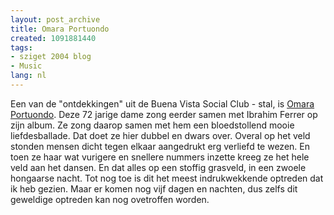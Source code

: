 ```yaml
---
layout: post_archive
title: Omara Portuondo
created: 1091881440
tags:
- sziget 2004 blog
- Music
lang: nl
---
```

Een van de "ontdekkingen" uit de Buena Vista Social Club - stal, is [Omara Portuondo](http://www.afrocubaweb.com/Portuondo.htm). Deze 72 jarige dame zong eerder samen met Ibrahim Ferrer op zijn album. Ze zong daarop samen met hem een bloedstollend mooie liefdesballade. Dat doet ze hier dubbel en dwars over. Overal op het veld stonden mensen dicht tegen elkaar aangedrukt erg verliefd te wezen. En toen ze haar wat vurigere en snellere nummers inzette kreeg ze het hele veld aan het dansen. En dat alles op een stoffig grasveld, in een zwoele hongaarse nacht. Tot nog toe is dit het meest indrukwekkende optreden dat ik heb gezien. Maar er komen nog vijf dagen en nachten, dus zelfs dit geweldige optreden kan nog ovetroffen worden.
